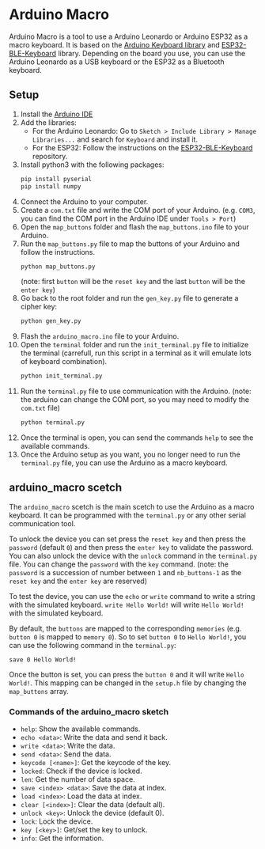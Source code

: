 # Arduino Macro
Arduino Macro is a tool to use a Arduino Leonardo or Arduino ESP32 as a macro keyboard.
It is based on the [Arduino Keyboard library](https://www.arduino.cc/reference/en/language/functions/usb/keyboard/) and [ESP32-BLE-Keyboard](https://github.com/T-vK/ESP32-BLE-Keyboard) library.
Depending on the board you use, you can use the Arduino Leonardo as a USB keyboard or the ESP32 as a Bluetooth keyboard.

## Setup
1. Install the [Arduino IDE](https://www.arduino.cc/en/software)
2. Add the libraries:
    - For the Arduino Leonardo: Go to `Sketch > Include Library > Manage Libraries...` and search for `Keyboard` and install it.
    - For the ESP32: Follow the instructions on the [ESP32-BLE-Keyboard](https://github.com/T-vK/ESP32-BLE-Keyboard/blob/master/README.md) repository.
3. Install python3 with the following packages:
    ```bash
    pip install pyserial
    pip install numpy
    ```
4. Connect the Arduino to your computer.
5. Create a `com.txt` file and write the COM port of your Arduino. (e.g. `COM3`, you can find the COM port in the Arduino IDE under `Tools > Port`)
6. Open the `map_buttons` folder and flash the `map_buttons.ino` file to your Arduino.
7. Run the `map_buttons.py` file to map the buttons of your Arduino and follow the instructions.
    ```bash
    python map_buttons.py
    ```
    (note: first `button` will be the `reset key` and the last `button` will be the `enter key`)
8. Go back to the root folder and run the `gen_key.py` file to generate a cipher key:
    ```bash
    python gen_key.py
    ```
9. Flash the `arduino_macro.ino` file to your Arduino.
10. Open the `terminal` folder and run the `init_terminal.py` file to initialize the terminal (carrefull, run this script in a terminal as it will emulate lots of keyboard combination).
    ```bash
    python init_terminal.py
    ```
11. Run the `terminal.py` file to use communication with the Arduino. (note: the arduino can change the COM port, so you may need to modify the `com.txt` file)
    ```bash
    python terminal.py
    ```
12. Once the terminal is open, you can send the commands `help` to see the available commands.
13. Once the Arduino setup as you want, you no longer need to run the `terminal.py` file, you can use the Arduino as a macro keyboard.


## arduino_macro scetch
The `arduino_macro` scetch is the main scetch to use the Arduino as a macro keyboard.
It can be programmed with the `terminal.py` or any other serial communication tool.

To unlock the device you can set press the `reset key` and then press the `password` (default `0`) and then press the `enter key` to validate the password.
You can also unlock the device with the `unlock` command in the `terminal.py` file.
You can change the `password` with the `key` command.
(note: the `password` is a succession of number between `1` and `nb_buttons-1` as the `reset key` and the `enter key` are reserved)

To test the device, you can use the `echo` or `write` command to write a string with the simulated keyboard.
`write Hello World!` will write `Hello World!` with the simulated keyboard.

By default, the `buttons` are mapped to the corresponding `memories` (e.g. `button 0` is mapped to `memory 0`).
So to set `button 0` to `Hello World!`, you can use the following command in the `terminal.py`:
```
save 0 Hello World!
```
Once the button is set, you can press the `button 0` and it will write `Hello World!`.
This mapping can be changed in the `setup.h` file by changing the `map_buttons` array.


### Commands of the arduino_macro sketch
- `help`: Show the available commands.
- `echo <data>`: Write the data and send it back.
- `write <data>`: Write the data.
- `send <data>`: Send the data.
- `keycode [<name>]`: Get the keycode of the key.
- `locked`: Check if the device is locked.
- `len`: Get the number of data space.
- `save <index> <data>`: Save the data at index.
- `load <index>`: Load the data at index.
- `clear [<index>]`: Clear the data (default all).
- `unlock <key>`: Unlock the device (default 0).
- `lock`: Lock the device.
- `key [<key>]`: Get/set the key to unlock.
- `info`: Get the information.